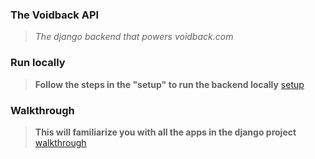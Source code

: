### The Voidback API

> *The django backend that powers voidback.com*



### Run locally

> **Follow the steps in the **"setup"** to run the backend locally** <a href="docs/setup.md">setup</a>



### Walkthrough

> **This will familiarize you with all the apps in the django project** <a href="docs/wlakthrough.md">walkthrough</a>


